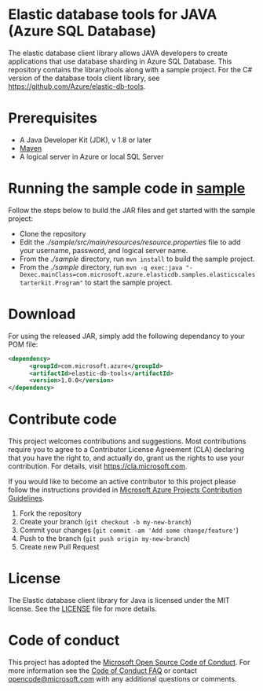 # Elastic database tools for JAVA (Azure SQL Database)
The elastic database client library allows JAVA developers to create applications that use database sharding in Azure SQL Database. This repository contains the library/tools along with a sample project. For the C# version of the database tools client library, see https://github.com/Azure/elastic-db-tools.

# Prerequisites
* A Java Developer Kit (JDK), v 1.8 or later
* [Maven](http://maven.apache.org/download.cgi)
* A logical server in Azure or local SQL Server

# Running the sample code in [sample](https://github.com/Microsoft/elastic-db-tools-for-java/tree/develop/samples)
Follow the steps below to build the JAR files and get started with the sample project: 
* Clone the repository 
* Edit the _./sample/src/main/resources/resource.properties_ file to add your username, password, and logical server name.
* From the _./sample_ directory, run `mvn install` to build the sample project.
* From the _./sample_ directory, run `mvn -q exec:java "-Dexec.mainClass=com.microsoft.azure.elasticdb.samples.elasticscalestarterkit.Program"` to start the sample project. 

# Download
For using the released JAR, simply add the following dependancy to your POM file:
```xml
<dependency>
      <groupId>com.microsoft.azure</groupId>
      <artifactId>elastic-db-tools</artifactId>
      <version>1.0.0</version>
</dependency>
```

# Contribute code
This project welcomes contributions and suggestions. Most contributions require you to agree to a
Contributor License Agreement (CLA) declaring that you have the right to, and actually do, grant us
the rights to use your contribution. For details, visit https://cla.microsoft.com.

If you would like to become an active contributor to this project please follow the instructions provided in [Microsoft Azure Projects Contribution Guidelines](http://azure.github.io/guidelines.html).

1. Fork the repository
2. Create your branch (`git checkout -b my-new-branch`)
3. Commit your changes (`git commit -am 'Add some change/feature'`)
4. Push to the branch (`git push origin my-new-branch`)
5. Create new Pull Request

# License
The Elastic database client library for Java is licensed under the MIT license. See the [LICENSE](https://github.com/Microsoft/mssql-jdbc/blob/master/LICENSE) file for more details.

# Code of conduct
This project has adopted the [Microsoft Open Source Code of Conduct](https://opensource.microsoft.com/codeofconduct/). For more information see the [Code of Conduct FAQ](https://opensource.microsoft.com/codeofconduct/faq/) or contact [opencode@microsoft.com](mailto:opencode@microsoft.com) with any additional questions or comments.
